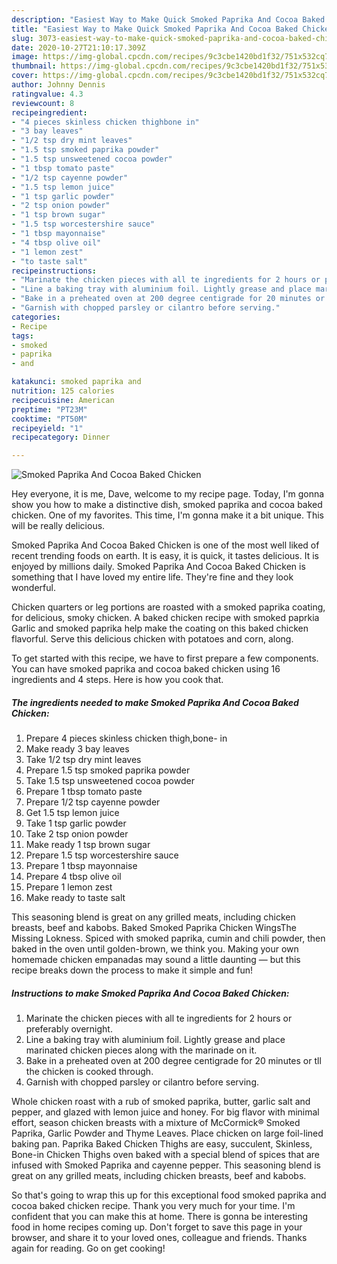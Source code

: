 ```yaml
---
description: "Easiest Way to Make Quick Smoked Paprika And Cocoa Baked Chicken"
title: "Easiest Way to Make Quick Smoked Paprika And Cocoa Baked Chicken"
slug: 3073-easiest-way-to-make-quick-smoked-paprika-and-cocoa-baked-chicken
date: 2020-10-27T21:10:17.309Z
image: https://img-global.cpcdn.com/recipes/9c3cbe1420bd1f32/751x532cq70/smoked-paprika-and-cocoa-baked-chicken-recipe-main-photo.jpg
thumbnail: https://img-global.cpcdn.com/recipes/9c3cbe1420bd1f32/751x532cq70/smoked-paprika-and-cocoa-baked-chicken-recipe-main-photo.jpg
cover: https://img-global.cpcdn.com/recipes/9c3cbe1420bd1f32/751x532cq70/smoked-paprika-and-cocoa-baked-chicken-recipe-main-photo.jpg
author: Johnny Dennis
ratingvalue: 4.3
reviewcount: 8
recipeingredient:
- "4 pieces skinless chicken thighbone in"
- "3 bay leaves"
- "1/2 tsp dry mint leaves"
- "1.5 tsp smoked paprika powder"
- "1.5 tsp unsweetened cocoa powder"
- "1 tbsp tomato paste"
- "1/2 tsp cayenne powder"
- "1.5 tsp lemon juice"
- "1 tsp garlic powder"
- "2 tsp onion powder"
- "1 tsp brown sugar"
- "1.5 tsp worcestershire sauce"
- "1 tbsp mayonnaise"
- "4 tbsp olive oil"
- "1 lemon zest"
- "to taste salt"
recipeinstructions:
- "Marinate the chicken pieces with all te ingredients for 2 hours or preferably overnight."
- "Line a baking tray with aluminium foil. Lightly grease and place marinated chicken pieces along with the marinade on it."
- "Bake in a preheated oven at 200 degree centigrade for 20 minutes or tll the chicken is cooked through."
- "Garnish with chopped parsley or cilantro before serving."
categories:
- Recipe
tags:
- smoked
- paprika
- and

katakunci: smoked paprika and 
nutrition: 125 calories
recipecuisine: American
preptime: "PT23M"
cooktime: "PT50M"
recipeyield: "1"
recipecategory: Dinner

---
```



![Smoked Paprika And Cocoa Baked Chicken](https://img-global.cpcdn.com/recipes/9c3cbe1420bd1f32/751x532cq70/smoked-paprika-and-cocoa-baked-chicken-recipe-main-photo.jpg)

Hey everyone, it is me, Dave, welcome to my recipe page. Today, I'm gonna show you how to make a distinctive dish, smoked paprika and cocoa baked chicken. One of my favorites. This time, I'm gonna make it a bit unique. This will be really delicious.

Smoked Paprika And Cocoa Baked Chicken is one of the most well liked of recent trending foods on earth. It is easy, it is quick, it tastes delicious. It is enjoyed by millions daily. Smoked Paprika And Cocoa Baked Chicken is something that I have loved my entire life. They're fine and they look wonderful.

Chicken quarters or leg portions are roasted with a smoked paprika coating, for delicious, smoky chicken. A baked chicken recipe with smoked paprkia Garlic and smoked paprika help make the coating on this baked chicken flavorful. Serve this delicious chicken with potatoes and corn, along.


To get started with this recipe, we have to first prepare a few components. You can have smoked paprika and cocoa baked chicken using 16 ingredients and 4 steps. Here is how you cook that.

<!--inarticleads1-->

##### The ingredients needed to make Smoked Paprika And Cocoa Baked Chicken:

1. Prepare 4 pieces skinless chicken thigh,bone- in
1. Make ready 3 bay leaves
1. Take 1/2 tsp dry mint leaves
1. Prepare 1.5 tsp smoked paprika powder
1. Take 1.5 tsp unsweetened cocoa powder
1. Prepare 1 tbsp tomato paste
1. Prepare 1/2 tsp cayenne powder
1. Get 1.5 tsp lemon juice
1. Take 1 tsp garlic powder
1. Take 2 tsp onion powder
1. Make ready 1 tsp brown sugar
1. Prepare 1.5 tsp worcestershire sauce
1. Prepare 1 tbsp mayonnaise
1. Prepare 4 tbsp olive oil
1. Prepare 1 lemon zest
1. Make ready to taste salt


This seasoning blend is great on any grilled meats, including chicken breasts, beef and kabobs. Baked Smoked Paprika Chicken WingsThe Missing Lokness. Spiced with smoked paprika, cumin and chili powder, then baked in the oven until golden-brown, we think you. Making your own homemade chicken empanadas may sound a little daunting — but this recipe breaks down the process to make it simple and fun! 

<!--inarticleads2-->

##### Instructions to make Smoked Paprika And Cocoa Baked Chicken:

1. Marinate the chicken pieces with all te ingredients for 2 hours or preferably overnight.
1. Line a baking tray with aluminium foil. Lightly grease and place marinated chicken pieces along with the marinade on it.
1. Bake in a preheated oven at 200 degree centigrade for 20 minutes or tll the chicken is cooked through.
1. Garnish with chopped parsley or cilantro before serving.


Whole chicken roast with a rub of smoked paprika, butter, garlic salt and pepper, and glazed with lemon juice and honey. For big flavor with minimal effort, season chicken breasts with a mixture of McCormick® Smoked Paprika, Garlic Powder and Thyme Leaves. Place chicken on large foil-lined baking pan. Paprika Baked Chicken Thighs are easy, succulent, Skinless, Bone-in Chicken Thighs oven baked with a special blend of spices that are infused with Smoked Paprika and cayenne pepper. This seasoning blend is great on any grilled meats, including chicken breasts, beef and kabobs. 

So that's going to wrap this up for this exceptional food smoked paprika and cocoa baked chicken recipe. Thank you very much for your time. I'm confident that you can make this at home. There is gonna be interesting food in home recipes coming up. Don't forget to save this page in your browser, and share it to your loved ones, colleague and friends. Thanks again for reading. Go on get cooking!
